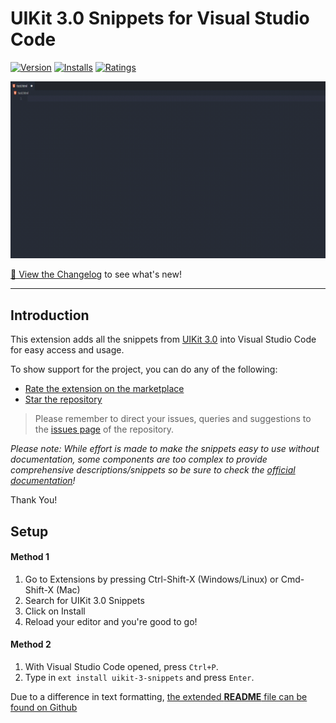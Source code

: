 # UIKit 3.0 Snippets for Visual Studio Code

[![Version](https://vsmarketplacebadges.dev/version-short/Keno.uikit-3-snippets.svg
)](https://marketplace.visualstudio.com/items?itemName=Keno.uikit-3-snippets)
[![Installs](https://vsmarketplacebadges.dev/installs-short/Keno.uikit-3-snippets.svg)](https://marketplace.visualstudio.com/items?itemName=Keno.uikit-3-snippets)
[![Ratings](https://vsmarketplacebadges.dev/rating-short/Keno.uikit-3-snippets.svg)](https://marketplace.visualstudio.com/items?itemName=Keno.uikit-3-snippets)

![](promo/demo.gif)

[📃 View the Changelog](https://marketplace.visualstudio.com/items/Keno.uikit-3-snippets/changelog) to see what's new!

---

## Introduction

This extension adds all the snippets from [UIKit 3.0](https://getuikit.com/docs/introduction) into Visual Studio Code for easy access and usage.

To show support for the project, you can do any of the following:

- [Rate the extension on the marketplace](https://marketplace.visualstudio.com/items?itemName=Keno.uikit-3-snippets)
- [Star the repository](https://github.com/dons20/UIKit-VSCode)

> Please remember to direct your issues, queries and suggestions to the [issues page](https://github.com/dons20/UIKit-VSCode/issues) of the repository.

_Please note: While effort is made to make the snippets easy to use without documentation, some components are too complex to provide comprehensive descriptions/snippets so be sure to check the [official documentation](https://getuikit.com/docs/)!_

Thank You!

## Setup

#### Method 1

1. Go to Extensions by pressing Ctrl-Shift-X (Windows/Linux) or Cmd-Shift-X (Mac)
2. Search for UIKit 3.0 Snippets
3. Click on Install
4. Reload your editor and you're good to go!

#### Method 2

1. With Visual Studio Code opened, press `Ctrl+P`.
2. Type in `ext install uikit-3-snippets` and press `Enter`.

Due to a difference in text formatting, [the extended **README** file can be found on Github](https://github.com/dons20/UIKit-VSCode)
